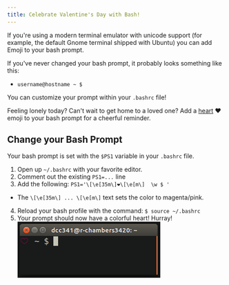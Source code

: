 ```yaml
---
title: Celebrate Valentine's Day with Bash!
---
```


If you're using a modern terminal emulator with unicode support
(for example, the default Gnome terminal shipped with Ubuntu)
you can add Emoji to your bash prompt.

If you've never changed your bash prompt, it probably looks something like this:
* `username@hostname ~ $`

You can customize your prompt within your `.bashrc` file!

Feeling lonely today? Can't wait to get home to a loved one? Add a [heart](https://emojipedia.org/heavy-black-heart/)
:heart: emoji to your bash prompt for a cheerful reminder.

## Change your Bash Prompt

Your bash prompt is set with the `$PS1` variable in your `.bashrc` file.

1. Open up `~/.bashrc` with your favorite editor.
2. Comment out the existing `PS1=...` line
3. Add the following: `PS1='\[\e[35m\]❤\[\e[m\]  \w $ '`
  - The `\[\e[35m\] ... \[\e[m\]` text sets the color to magenta/pink.
4. Reload your bash profile with the command: `$ source ~/.bashrc`
5. Your prompt should now have a colorful heart! Hurray!
![](/assets/images/bash-heart.png)
